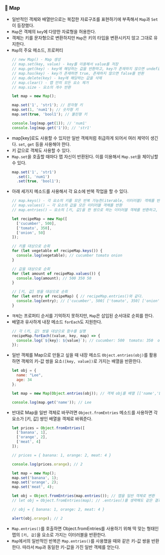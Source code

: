 ### 📌 Map
* 일반적인 객체와 배열만으로는 복잡한 자료구조를 표현하기에 부족해서 `Map`과 `Set`이 등장했다.
* `Map`은 객체의 `key`에 다양한 자료형을 허용한다.
* 객체는 키를 문자형으로 변환하지만 `Map`은 키의 타입을 변환시키지 않고 그대로 유지한다.
* `Map`의 주요 메소드, 프로퍼티
  ```javascript
  // new Map() - Map 생성
  // map.set(key, value) - key를 이용해서 value를 저장
  // map.get(key) - key에 해당하는 값을 반환하고, key가 존재하지 않으면 undefined를 반환
  // map.has(key) - key가 존재하면 true, 존재하지 않으면 false를 반환
  // map.delete(key) - key에 해당하는 값을 삭제
  // map.clear() - 맵 안의 모든 요소 제거
  // map.size - 요소의 개수 반환

  let map = new Map();

  map.set('1', 'str1'); // 문자형 키
  map.set(1, 'num1'); // 숫자형 키
  map.set(true, 'bool1'); // 불린형 키

  console.log(map.get(1)); // 'num1'
  console.log(map.get('1')); // 'str1'
  ```
* map[key]로도 사용할 수 있지만 일반 객체처럼 취급하게 되어서 여러 제약이 생긴다. `set`, `get` 등을 사용해야 한다.
* 키 값으로 객체도 사용할 수 있다.
* `Map.set`을 호출할 때마다 맵 자신이 반환된다. 이를 이용해서 `Map.set`을 체이닝할 수 있다.
  ```javascript
  map.set('1', 'str1')
    .set(1, 'num1')
    .set(true, 'bool1');
  ```
* 아래 세가지 메소드를 사용해서 각 요소에 반복 작업을 할 수 있다.
  ```javascript
  // map.keys() - 각 요소의 키를 모은 반복 가능한(iterable, 이터러블) 객체를 반환
  // map.values() – 각 요소의 값을 모은 이터러블 객체를 반환
  // map.entries() – 요소의 [키, 값]을 한 쌍으로 하는 이터러블 객체를 반환하고, 이 이터러블 객체는 for..of반복문의 기초로 쓰인다.

  let recipeMap = new Map([
    ['cucumber', 500],
    ['tomato', 350],
    ['onion', 50]
  ]);

  // 키를 대상으로 순회
  for (let vegetable of recipeMap.keys()) {
    console.log(vegetable); // cucumber tomato onion
  }

  // 값을 대상으로 순회
  for (let amount of recipeMap.values()) {
    console.log(amount); // 500 350 50
  }

  // [키, 값] 쌍을 대상으로 순회
  for (let entry of recipeMap) { // recipeMap.entries()와 같다.
    console.log(entry); // ['cucumber', 500] ['tomato', 350] ['onion', 50]
  }
  ```
* `객체`는 프로퍼티 순서를 기억하지 못하지만, `Map`은 삽입된 순서대로 순회를 한다.
* 배열과 유사하게 내장 메소드 `forEach`도 지원한다.
  ```javascript
  // 각 (키, 값) 쌍을 대상으로 함수를 실행
  recipeMap.forEach((value, key, map) => {
    console.log(`${key}: ${value}`); // cucumber: 500  tomato: 350  onion: 50
  });
  ```
* 일반 객체를 Map으로 만들고 싶을 때 내장 메소드 `Object.entries(obj)`를 활용하면 객체의 키-값 쌍을 요소`([key, value])`로 가지는 배열을 반환한다.
  ```javascript
  let obj = {
    name: "Lee",
    age: 34
  };

  let map = new Map(Object.entries(obj)); // 객체 obj를 배열 [['name','Lee'], ['age', 30]]로 바꾸고, 이 배열을 이용해 새로운 맵을 만들었다.

  console.log(map.get('name')); // Lee
  ```
* 반대로 Map을 일반 객체로 바꾸려면 `Object.fromEntries` 메소드를 사용하면 각 요소가 [키, 값] 쌍인 배열을 객체로 바꿔준다.
  ```javascript
  let prices = Object.fromEntries([
    ['banana', 1],
    ['orange', 2],
    ['meat', 4]
  ]);

  // prices = { banana: 1, orange: 2, meat: 4 }

  console.log(prices.orange); // 2

  let map = new Map();
  map.set('banana', 1);
  map.set('orange', 2);
  map.set('meat', 4);

  let obj = Object.fromEntries(map.entries()); // 맵을 일반 객체로 변환
  // let obj = Object.fromEntries(map); // .entries()를 생략해도 같은 결과

  // obj = { banana: 1, orange: 2, meat: 4 }

  alert(obj.orange); // 2
  ```
* `Map.entries()`를 호출하면 Object.fromEntries를 사용하기 위해 딱 맞는 형태인 맵의 `[키, 값]`을 요소로 가지는 이터러블을 반환한다.
* `Map`에서의 일반적인 반복은 `Map.entries()`를 사용했을 때와 같은 키-값 쌍을 반환한다. 따라서 `Map`과 동일한 키-값을 가진 일반 객체를 얻는다.